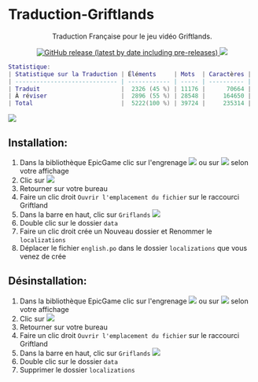 # Traduction-Griftlands
<p align="center">Traduction Française pour le jeu vidéo Griftlands.</p>
<p align="center">
<a href=https://github.com/leghort/Traduction-Griftlands/releases><img alt="GitHub release (latest by date including pre-releases)" src="https://img.shields.io/github/v/release/leghort/Traduction-Griftlands?include_prereleases">
<a href="https://github.com/leghort/Traduction-Griftlands"><img src="https://img.shields.io/badge/traduction-27%25-red"></a>
</p>

```lua
Statistique:
| Statistique sur la Traduction | Éléments     | Mots  | Caractères |
| ----------------------------- | ------------ | ----- | ---------- |
| Traduit                       |  2326 (45 %) | 11176 |      70664 |
| À réviser                     ‪|  2896 (55 %) | 28548 |     164650 |
| Total                         |  5222(100 %) | 39724‬ |     235314 |
```
![](https://cdn2.unrealengine.com/Diesel%2Fproduct%2Fgriftlands%2Fhome%2FAlpha_Promo-2048x1152-178c232b5ce2742ac50e86ae85b13c251608c271.jpg)

## Installation:
1) Dans la bibliothèque EpicGame clic sur l'engrenage ![](https://i.ibb.co/kK0Pchb/image.png) ou sur ![](https://i.ibb.co/6wJR0Qr/image.png) selon votre affichage
2) Clic sur ![](https://i.ibb.co/yBFyyXs/image.png)
3) Retourner sur votre bureau
4) Faire un clic droit `Ouvrir l'emplacement du fichier` sur le raccourci Griftland
5) Dans la barre en haut, clic sur `Griflands`
![](https://i.ibb.co/M1M998x/image.png)
6) Double clic sur le dossier `data`
7) Faire un clic droit crée un Nouveau dossier et Renommer le `localizations`
8) Déplacer le fichier `english.po` dans le dossier `localizations` que vous venez de crée

## Désinstallation:
1) Dans la bibliothèque EpicGame clic sur l'engrenage ![](https://i.ibb.co/kK0Pchb/image.png) ou sur ![](https://i.ibb.co/6wJR0Qr/image.png) selon votre affichage
2) Clic sur ![](https://i.ibb.co/yBFyyXs/image.png)
3) Retourner sur votre bureau
4) Faire un clic droit `Ouvrir l'emplacement du fichier` sur le raccourci Griftland
5) Dans la barre en haut, clic sur `Griflands`
![](https://i.ibb.co/M1M998x/image.png)
6) Double clic sur le dossier `data`
7) Supprimer le dossier `localizations`
